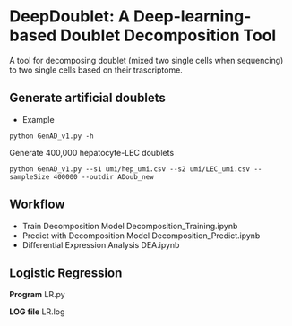 DeepDoublet: A Deep-learning-based Doublet Decomposition Tool
================================================================
A tool for decomposing doublet (mixed two single cells when sequencing) to two single cells based on their trascriptome.

## Generate artificial doublets
* Example
```
python GenAD_v1.py -h
```
Generate 400,000 hepatocyte-LEC doublets
```
python GenAD_v1.py --s1 umi/hep_umi.csv --s2 umi/LEC_umi.csv --sampleSize 400000 --outdir ADoub_new
```
## Workflow
* Train Decomposition Model
Decomposition_Training.ipynb
* Predict with Decomposition Model
Decomposition_Predict.ipynb
* Differential Expression Analysis
DEA.ipynb
## Logistic Regression
__Program__ LR.py

__LOG file__ LR.log
